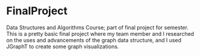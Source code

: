 # FinalProject
Data Structures and Algorithms Course; part of final project for semester.
This is a pretty basic final project where my team member and I researched on the uses and advancements of the graph data structure, and I used JGraphT to
create some graph visualizations.
